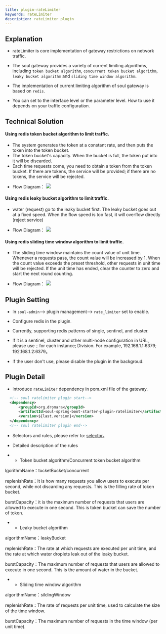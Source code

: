 ```yaml
---
title: plugin-rateLimiter
keywords: rateLimiter
description: rateLimiter plugin
---
```


## Explanation

* rateLimiter is core implementation of gateway restrictions on network traffic.

* The soul gateway provides a variety of current limiting algorithms, including `token bucket algorithm`, `concurrent token bucket algorithm`, `leaky bucket algorithm` and `sliding time window algorithm`.

* The implementation of current limiting algorithm of soul gateway is based on `redis`.

* You can set to the interface level or the parameter level. How to use it depends on your traffic configuration.


## Technical Solution

#### Using redis token bucket algorithm to limit traffic.

- The system generates the token at a constant rate, and then puts the token into the token bucket.
- The token bucket's capacity. When the bucket is full, the token put into it will be discarded.
- Each time requests come, you need to obtain a token from the token bucket. If there are tokens, the service will be provided; if there are no tokens, the service will be rejected.

* Flow Diagram：
  ![](https://yu199195.github.io/images/soul/limiting.png)


#### Using redis leaky bucket algorithm to limit traffic.

- water (request) go to the leaky bucket first. The leaky bucket goes out at a fixed speed. When the flow speed is too fast, it will overflow directly (reject service)

* Flow Diagram：
  ![](https://redick01.github.io/redick.github.io/_media/image/source_code/soul/soul-result2/leakybucket.png)


#### Using redis sliding time window algorithm to limit traffic.

- The sliding time window maintains the count value of unit time. Whenever a requests pass, the count value will be increased by 1. When the count value exceeds the preset threshold, other requests in unit time will be rejected. If the unit time has ended, clear the counter to zero and start the next round counting.

* Flow Diagram：
  ![](https://redick01.github.io/redick.github.io/_media/image/source_code/soul/soul-result2/sldingwindow.png)


## Plugin Setting

* In `soul-admin`--> plugin management--> `rate_limiter` set to enable.
 
* Configure redis in the plugin.

* Currently, supporting redis patterns of single, sentinel, and cluster.

* If it is a sentinel, cluster and other multi-node configuration in URL, please use `;` for each instance; Division. For example, 192.168.1.1:6379; 192.168.1.2:6379。

* If the user don't use, please disable the plugin in the backgroud.
 
## Plugin Detail

* Introduce `rateLimiter` dependency in pom.xml file of the gateway.

```xml
  <!-- soul ratelimiter plugin start-->
  <dependency>
      <groupId>org.dromara</groupId>
      <artifactId>soul-spring-boot-starter-plugin-ratelimiter</artifactId>
      <version>${last.version}</version>
  </dependency>
  <!-- soul ratelimiter plugin end-->
``` 

* Selectors and rules, please refer to: [selector](../selector-and-rule)。

* Detailed description of the rules

* * Token bucket algorithm/Concurrent token bucket algorithm


lgorithmName：tocketBucket/concurrent

replenishRate：It is how many requests you allow users to execute per second, while not discarding any requests. This is the filling rate of token bucket.

burstCapacity：it is the maximum number of requests that users are allowed to execute in one second. This is token bucket can save the number of token.


* * Leaky bucket algorithm


algorithmName：leakyBucket

replenishRate：The rate at which requests are executed per unit time, and the rate at which water droplets leak out of the leaky bucket.

burstCapacity：The maximum number of requests that users are allowed to execute in one second. This is the amount of water in the bucket.

  
* * Sliding time window algorithm


algorithmName：sildingWindow

replenishRate：The rate of requests per unit time, used to calculate the size of the time window.

burstCapacity：The maximum number of requests in the time window (per unit time).

